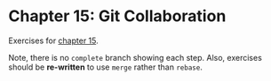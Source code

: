 # Chapter 15: Git Collaboration
Exercises for [chapter 15](https://info201.github.io/git-collaboration.html).

Note, there is no `complete` branch showing each step. Also, exercises should be **re-written** to use `merge` rather than `rebase`.

